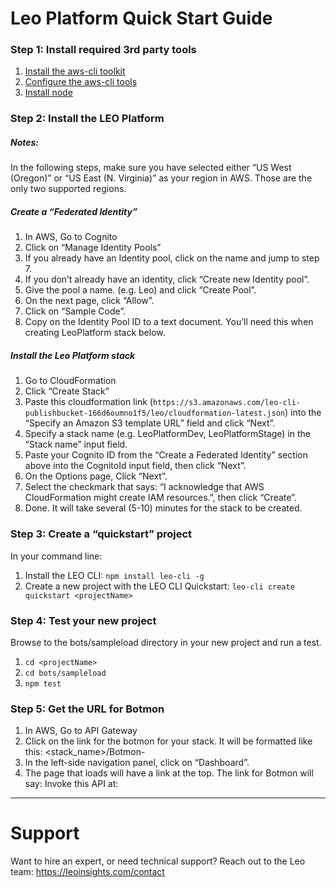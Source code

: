 # Leo Platform Quick Start Guide

### Step 1: Install required 3rd party tools

1. [Install the aws-cli toolkit](http://docs.aws.amazon.com/cli/latest/userguide/installing.html)
1. [Configure the aws-cli tools](http://docs.aws.amazon.com/cli/latest/userguide/cli-chap-getting-started.html)
1. [Install node](https://nodejs.org/en/)

### Step 2: Install the LEO Platform

##### Notes:
In the following steps, make sure you have selected either “US West (Oregon)” or “US East (N. Virginia)” as your region in AWS. Those are the only two supported regions.

##### Create a “Federated Identity”
1. In AWS, Go to Cognito
1. Click on “Manage Identity Pools”
1. If you already have an Identity pool, click on the name and jump to step 7.
1. If you don’t already have an identity, click “Create new Identity pool”.
1. Give the pool a name. (e.g. Leo) and click “Create Pool”.
1. On the next page, click “Allow”.
1. Click on “Sample Code”.
1. Copy on the Identity Pool ID to a text document. You’ll need this when creating LeoPlatform stack below.

##### Install the Leo Platform stack
1. Go to CloudFormation
1. Click “Create Stack”
1. Paste this cloudformation link (`https://s3.amazonaws.com/leo-cli-publishbucket-166d6oumno1f5/leo/cloudformation-latest.json`) into the “Specify an Amazon S3 template URL” field and click “Next”.
1. Specify a stack name (e.g. LeoPlatformDev, LeoPlatformStage) in the “Stack name” input field.
1. Paste your Cognito ID from the “Create a Federated Identity” section above into the CognitoId input field, then click “Next”.
1. On the Options page, Click “Next”.
1. Select the checkmark that says: “I acknowledge that AWS CloudFormation might create IAM resources.”, then click “Create”.
1. Done. It will take several (5-10) minutes for the stack to be created.

### Step 3: Create a “quickstart” project
In your command line:
1. Install the LEO CLI: `npm install leo-cli -g`
1. Create a new project with the LEO CLI Quickstart: `leo-cli create quickstart <projectName>`

### Step 4: Test your new project
Browse to the bots/sampleload directory in your new project and run a test.
1. `cd <projectName>`
1. `cd bots/sampleload`
1. `npm test`

### Step 5: Get the URL for Botmon
1. In AWS, Go to API Gateway
1. Click on the link for the botmon for your stack. It will be formatted like this: <stack_name>/Botmon-<random-chars>
1. In the left-side navigation panel, click on “Dashboard”.
1. The page that loads will have a link at the top. The link for Botmon will say: Invoke this API at: <url>

---

# Support
Want to hire an expert, or need technical support? Reach out to the Leo team: https://leoinsights.com/contact
